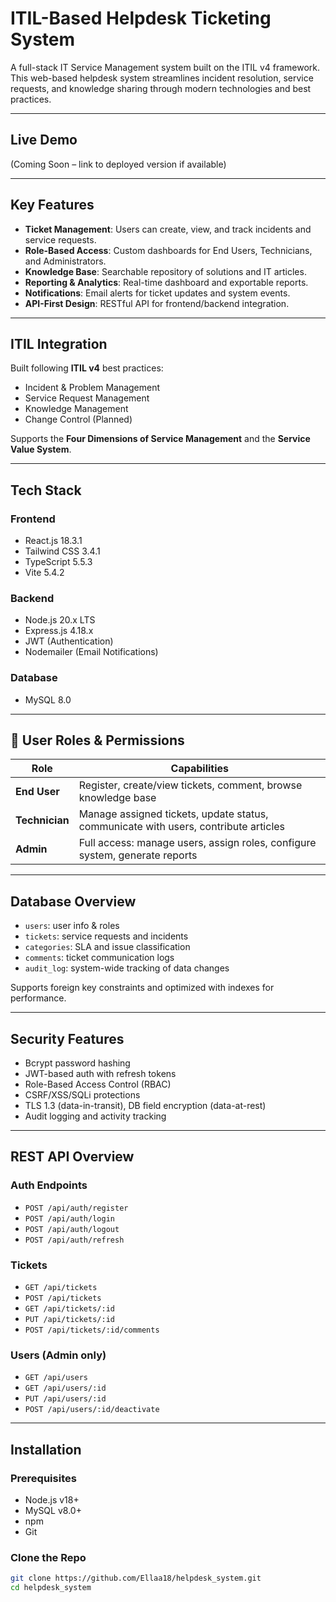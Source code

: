 # ITIL-Based Helpdesk Ticketing System

A full-stack IT Service Management system built on the ITIL v4 framework. This web-based helpdesk system streamlines incident resolution, service requests, and knowledge sharing through modern technologies and best practices.

---

##  Live Demo

(Coming Soon – link to deployed version if available)

---

##  Key Features

-  **Ticket Management**: Users can create, view, and track incidents and service requests.
-  **Role-Based Access**: Custom dashboards for End Users, Technicians, and Administrators.
-  **Knowledge Base**: Searchable repository of solutions and IT articles.
-  **Reporting & Analytics**: Real-time dashboard and exportable reports.
-  **Notifications**: Email alerts for ticket updates and system events.
-  **API-First Design**: RESTful API for frontend/backend integration.

---

##  ITIL Integration

Built following **ITIL v4** best practices:
-  Incident & Problem Management
-  Service Request Management
-  Knowledge Management
-  Change Control (Planned)

Supports the **Four Dimensions of Service Management** and the **Service Value System**.

---

##  Tech Stack

### Frontend
- React.js 18.3.1
- Tailwind CSS 3.4.1
- TypeScript 5.5.3
- Vite 5.4.2

### Backend
- Node.js 20.x LTS
- Express.js 4.18.x
- JWT (Authentication)
- Nodemailer (Email Notifications)

### Database
- MySQL 8.0

---

## 👥 User Roles & Permissions

| Role        | Capabilities                                                                 |
|-------------|-------------------------------------------------------------------------------|
| **End User**   | Register, create/view tickets, comment, browse knowledge base              |
| **Technician** | Manage assigned tickets, update status, communicate with users, contribute articles |
| **Admin**      | Full access: manage users, assign roles, configure system, generate reports |

---

##  Database Overview

- `users`: user info & roles
- `tickets`: service requests and incidents
- `categories`: SLA and issue classification
- `comments`: ticket communication logs
- `audit_log`: system-wide tracking of data changes

Supports foreign key constraints and optimized with indexes for performance.

---

##  Security Features

- Bcrypt password hashing
- JWT-based auth with refresh tokens
- Role-Based Access Control (RBAC)
- CSRF/XSS/SQLi protections
- TLS 1.3 (data-in-transit), DB field encryption (data-at-rest)
- Audit logging and activity tracking

---

##  REST API Overview

### Auth Endpoints
- `POST /api/auth/register`
- `POST /api/auth/login`
- `POST /api/auth/logout`
- `POST /api/auth/refresh`

### Tickets
- `GET /api/tickets`
- `POST /api/tickets`
- `GET /api/tickets/:id`
- `PUT /api/tickets/:id`
- `POST /api/tickets/:id/comments`

### Users (Admin only)
- `GET /api/users`
- `GET /api/users/:id`
- `PUT /api/users/:id`
- `POST /api/users/:id/deactivate`

---

##  Installation

### Prerequisites
- Node.js v18+
- MySQL v8.0+
- npm
- Git

### Clone the Repo
```bash
git clone https://github.com/Ellaa18/helpdesk_system.git
cd helpdesk_system

